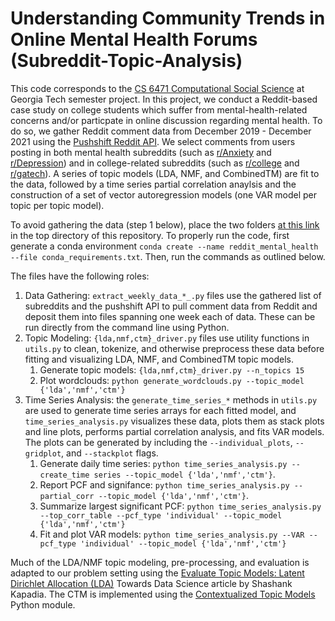 # Understanding Community Trends in Online Mental Health Forums (Subreddit-Topic-Analysis)

This code corresponds to the [CS 6471 Computational Social Science](https://www.cc.gatech.edu/classes/AY2022/cs6471_spring/) at Georgia Tech semester project. In this project, we conduct a Reddit-based case study on
college students which suffer from mental-health-related concerns and/or particpate in online discussion regarding mental health. To do so, we gather Reddit comment data
from December 2019 - December 2021 using the [Pushshift Reddit API](https://github.com/pushshift/api). We select comments from users posting in both mental health subreddits
(such as [r/Anxiety](https://www.reddit.com/r/Anxiety) and [r/Depression](https://www.reddit.com/r/Depression)) and in college-related subreddits (such as 
[r/college](https://www.reddit.com/r/college) and [r/gatech](https://www.reddit.com/r/gatech)). A series of topic models (LDA, NMF, and CombinedTM)
are fit to the data, followed by a time series partial correlation anaylsis and the construction of a set of vector autoregression models (one VAR model
per topic per topic model).

To avoid gathering the data (step 1 below), place the two folders [at this link](https://drive.google.com/drive/folders/11nL8VhAw70KdypHs00abc4vmTSJMGjpF?usp=sharing) in the top directory of this repository. To properly run the code, first generate a conda environment `conda create --name reddit_mental_health --file conda_requirements.txt`. Then, run the commands as outlined below.

The files have the following roles:  
1. Data Gathering: `extract_weekly_data_*_.py` files use the gathered list of subreddits and the pushshift API to pull comment data from Reddit and deposit them into files spanning one week each of data. These can be run directly from the command line using Python.
2. Topic Modeling: `{lda,nmf,ctm}_driver.py` files use utility functions in `utils.py` to clean, tokenize, and otherwise preprocess these data before fitting and visualizing LDA, NMF, and CombinedTM topic models.
    1. Generate topic models: `{lda,nmf,ctm}_driver.py --n_topics 15`
    2. Plot wordclouds: `python generate_wordclouds.py --topic_model {'lda','nmf','ctm'}`
4. Time Series Analysis: the `generate_time_series_*` methods in `utils.py` are used to generate time series arrays for each fitted model, and `time_series_analysis.py` visualizes these data, plots them as stack plots and line plots, performs partial correlation analysis, and fits VAR models. The plots can be generated by including the `--individual_plots`, `--gridplot`, and `--stackplot` flags.
    1. Generate daily time series: `python time_series_analysis.py --create_time series --topic_model {'lda','nmf','ctm'}`.
    2. Report PCF and signifance: `python time_series_analysis.py --partial_corr --topic_model {'lda','nmf','ctm'}`.
    3. Summarize largest significant PCF: `python time_series_analysis.py --top_corr_table --pcf_type 'individual' --topic_model {'lda','nmf','ctm'}`
    4. Fit and plot VAR models: `python time_series_analysis.py --VAR --pcf_type 'individual' --topic_model {'lda','nmf','ctm'}`

Much of the LDA/NMF topic modeling, pre-processing, and evaluation is adapted to our problem setting using the [Evaluate Topic Models: Latent Dirichlet Allocation (LDA)](https://towardsdatascience.com/evaluate-topic-model-in-python-latent-dirichlet-allocation-lda-7d57484bb5d0) Towards Data Science article by Shashank Kapadia. The CTM is implemented using the [Contextualized Topic Models](https://github.com/MilaNLProc/contextualized-topic-models) Python module.
